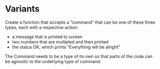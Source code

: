 # Variants

Create a function that accepts a "command" that can be one of these three types, each with
a respective action:

- a message that is printed to screen
- two numbers that are multipled and then printed
- the status OK, which prints "Everything will be alright"

The Command needs to be a type of its own so that parts of the code
can be agnostic to the underlying type of command.

